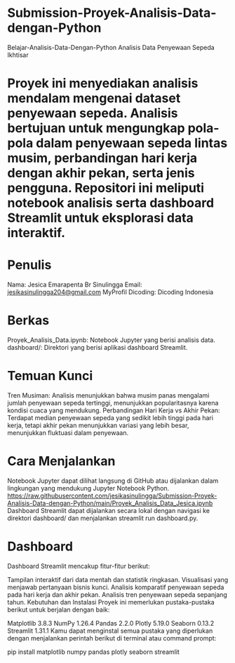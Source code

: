 # Submission-Proyek-Analisis-Data-dengan-Python
Belajar-Analisis-Data-Dengan-Python
Analisis Data Penyewaan Sepeda
Ikhtisar
# Proyek ini menyediakan analisis mendalam mengenai dataset penyewaan sepeda. Analisis bertujuan untuk mengungkap pola-pola dalam penyewaan sepeda lintas musim, perbandingan hari kerja dengan akhir pekan, serta jenis pengguna. Repositori ini meliputi notebook analisis serta dashboard Streamlit untuk eksplorasi data interaktif.

# Penulis
Nama: Jesica Emarapenta Br Sinulingga
Email: jesikasinulingga204@gmail.com
MyProfil Dicoding: Dicoding Indonesia

# Berkas
Proyek_Analisis_Data.ipynb: Notebook Jupyter yang berisi analisis data.
dashboard/: Direktori yang berisi aplikasi dashboard Streamlit.

# Temuan Kunci
Tren Musiman: Analisis menunjukkan bahwa musim panas mengalami jumlah penyewaan sepeda tertinggi, menunjukkan popularitasnya karena kondisi cuaca yang mendukung.
Perbandingan Hari Kerja vs Akhir Pekan: Terdapat median penyewaan sepeda yang sedikit lebih tinggi pada hari kerja, tetapi akhir pekan menunjukkan variasi yang lebih besar, menunjukkan fluktuasi dalam penyewaan.

# Cara Menjalankan
Notebook Jupyter dapat dilihat langsung di GitHub atau dijalankan dalam lingkungan yang mendukung Jupyter Notebook Python.
https://raw.githubusercontent.com/jesikasinulingga/Submission-Proyek-Analisis-Data-dengan-Python/main/Proyek_Analisis_Data_Jesica.ipynb 
Dashboard Streamlit dapat dijalankan secara lokal dengan navigasi ke direktori dashboard/ dan menjalankan streamlit run dashboard.py.

# Dashboard
Dashboard Streamlit mencakup fitur-fitur berikut:

Tampilan interaktif dari data mentah dan statistik ringkasan.
Visualisasi yang menjawab pertanyaan bisnis kunci.
Analisis komparatif penyewaan sepeda pada hari kerja dan akhir pekan.
Analisis tren penyewaan sepeda sepanjang tahun.
Kebutuhan dan Instalasi
Proyek ini memerlukan pustaka-pustaka berikut untuk berjalan dengan baik:

Matplotlib 3.8.3
NumPy 1.26.4
Pandas 2.2.0
Plotly 5.19.0
Seaborn 0.13.2
Streamlit 1.31.1
Kamu dapat menginstal semua pustaka yang diperlukan dengan menjalankan perintah berikut di terminal atau command prompt:

pip install matplotlib numpy pandas plotly seaborn streamlit
